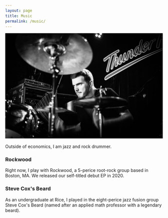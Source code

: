 ```yaml
---
layout: page
title: Music
permalink: /music/
---
```


![GitHub Logo](/images/drums1.jpg)

Outside of economics, I am jazz and rock drummer. 

### Rockwood
Right now, I play with Rockwood, a 5-perice root-rock group based in Boston, MA. We released our self-titled debut EP in 2020.


### Steve Cox's Beard
As an undergraduate at Rice, I played in the eight-perice jazz fusion group Steve Cox's Beard (named after an applied math professor with a legendary beard).


